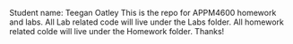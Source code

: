 Student name: Teegan Oatley
This is the repo for APPM4600 homework and labs.
All Lab related code will live under the Labs folder. 
All homework related colde will live under the Homework folder. 
Thanks!
